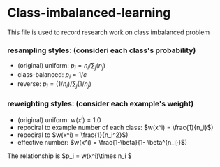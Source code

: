 # Class-imbalanced-learning
This file is used to record research work on class imbalanced problem


### resampling styles: (consideri each class's probability)
+ (original) uniform: $p_i = n_i / \sum_j(n_j)$
+ class-balanced: $p_i = 1/c$
+ reverse: $p_i = (1/n_i) / \sum_j (1/n_j)$



### reweighting styles: (consider each example's weight)
+ (original) uniform: $w(x^i) = 1.0$  
+ repociral to example number of each class: $w(x^i) = \frac{1}{n_i}$)
+ repociral to $w(x^i) = \frac{1}{n_i^2}$)
+ effective number: $w(x^i) = \frac{1-\beta}{1- \beta^{n_i}}$)


The relationship is $p_i = w(x^i)\times n_i $

